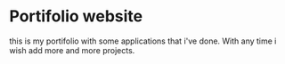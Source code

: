 # Portifolio website

this is my portifolio with some applications that i've done. With any time i wish add more and more projects.